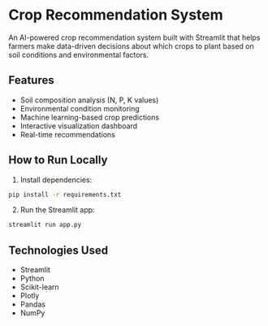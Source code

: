 # Crop Recommendation System

An AI-powered crop recommendation system built with Streamlit that helps farmers make data-driven decisions about which crops to plant based on soil conditions and environmental factors.

## Features
- Soil composition analysis (N, P, K values)
- Environmental condition monitoring
- Machine learning-based crop predictions
- Interactive visualization dashboard
- Real-time recommendations

## How to Run Locally
1. Install dependencies:
```bash
pip install -r requirements.txt
```

2. Run the Streamlit app:
```bash
streamlit run app.py
```

## Technologies Used
- Streamlit
- Python
- Scikit-learn
- Plotly
- Pandas
- NumPy 